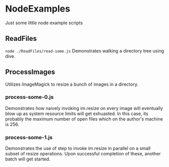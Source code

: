 # NodeExamples

Just some little node example scripts

## ReadFiles

`
    node ./ReadFiles/read-some.js
`
Demonstrates walking a directory tree using dive.

## ProcessImages

Utilizes ImageMagick to resize a bunch of images in a directory.

### process-some-0.js

Demonstrates how naively invoking im.resize on every image will eventually blow up as system resource limits will get exhuasted. In this case, its probably the maximum number of open files which on the author's machine is 256.

### process-some-1.js

Demonstrates the use of step to invoke im.resize in parallel on a small subset of resize operations. Upon successful completion of these, another batch will get started.
